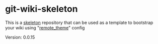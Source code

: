 # git-wiki-skeleton
This is a [skeleton](skeleton) repository that can be used as a template to bootstrap your wiki using "[remote_theme](https://github.com/benbalter/jekyll-remote-theme)" config

Version: 0.0.15
